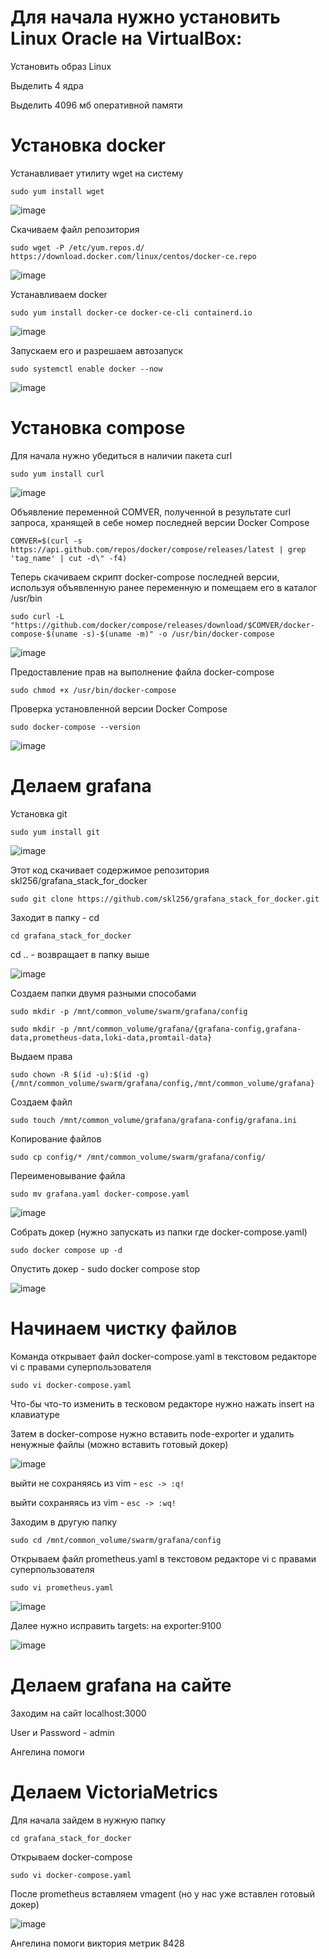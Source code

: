 # Для начала нужно установить Linux Oracle на VirtualBox:

Установить образ Linux

Выделить 4 ядра

Выделить 4096 мб оперативной памяти



# Установка docker

Устанавливает утилиту wget на систему

`sudo yum install wget`

![image](https://github.com/user-attachments/assets/a34c05c1-19c8-4333-b327-0e6ddbc7b1df)

Скачиваем файл репозитория

`sudo wget -P /etc/yum.repos.d/ https://download.docker.com/linux/centos/docker-ce.repo`

![image](https://github.com/user-attachments/assets/3f5bfcff-97c0-49af-b6d6-3d5a11b5a3d6)

Устанавливаем docker

`sudo yum install docker-ce docker-ce-cli containerd.io`

![image](https://github.com/user-attachments/assets/37e76d81-9ebd-4417-9955-c0484ce4d8a6)

Запускаем его и разрешаем автозапуск

`sudo systemctl enable docker --now`

![image](https://github.com/user-attachments/assets/9efa56ba-9f4d-426a-a400-cea2293f87dd)



# Установка compose

Для начала нужно убедиться в наличии пакета curl

`sudo yum install curl`

![image](https://github.com/user-attachments/assets/2620b22f-5a7c-42c7-9613-6f6dce4257f4)

Объявление переменной COMVER, полученной в результате curl запроса, хранящей в себе номер последней
версии Docker Compose

`COMVER=$(curl -s https://api.github.com/repos/docker/compose/releases/latest | grep 'tag_name' | cut -d\" -f4)`

Теперь скачиваем скрипт docker-compose последней версии, используя объявленную ранее переменную и помещаем его в каталог /usr/bin

`sudo curl -L "https://github.com/docker/compose/releases/download/$COMVER/docker-compose-$(uname -s)-$(uname -m)" -o /usr/bin/docker-compose`

![image](https://github.com/user-attachments/assets/7d9a1df5-eb78-43c2-b8e7-b6d5bf7b3b90)

Предоставление прав на выполнение файла docker-compose

`sudo chmod +x /usr/bin/docker-compose`

Проверка установленной версии Docker Compose

`sudo docker-compose --version`

![image](https://github.com/user-attachments/assets/656ec825-f6ff-468d-809e-872692753b91)



# Делаем grafana

Установка git

`sudo yum install git`

![image](https://github.com/user-attachments/assets/00fcf41a-e716-40ba-aa2e-2a1039c6dfc7)

Этот код скачивает содержимое репозитория skl256/grafana_stack_for_docker

`sudo git clone https://github.com/skl256/grafana_stack_for_docker.git`

Заходит в папку - cd

`cd grafana_stack_for_docker`

cd .. - возвращает в папку выше

![image](https://github.com/user-attachments/assets/d1b08726-15ef-4a93-85a1-839e7a71598f)

Cоздаем папки двумя разными способами

`sudo mkdir -p /mnt/common_volume/swarm/grafana/config`

`sudo mkdir -p /mnt/common_volume/grafana/{grafana-config,grafana-data,prometheus-data,loki-data,promtail-data}`

Выдаем права

`sudo chown -R $(id -u):$(id -g) {/mnt/common_volume/swarm/grafana/config,/mnt/common_volume/grafana}`

Создаем файл

`sudo touch /mnt/common_volume/grafana/grafana-config/grafana.ini`

Копирование файлов

`sudo cp config/* /mnt/common_volume/swarm/grafana/config/`

Переименовывание файла

`sudo mv grafana.yaml docker-compose.yaml`

![image](https://github.com/user-attachments/assets/9a0c45bc-c9dd-481e-aea2-31202e07d7fa)

Собрать докер (нужно запускать из папки где docker-compose.yaml)

`sudo docker compose up -d`

Опустить докер - sudo docker compose stop

![image](https://github.com/user-attachments/assets/92a51c5c-8e75-435c-a8e0-7250acc3b61a)



# Начинаем чистку файлов

Команда открывает файл docker-compose.yaml в текстовом редакторе vi с правами суперпользователя

`sudo vi docker-compose.yaml`

Что-бы что-то изменить в тесковом редакторе нужно нажать insert на клавиатуре

Затем в docker-compose нужно вставить node-exporter и удалить ненужные файлы (можно вставить готовый докер)

![image](https://github.com/user-attachments/assets/17111ed9-5e63-4973-8217-d18cbb1bec78)

выйти не сохраняясь из vim - `esc -> :q!`

выйти сохраняясь из vim - `esc -> :wq!`

Заходим в другую папку 

`sudo cd /mnt/common_volume/swarm/grafana/config`

Открываем файл prometheus.yaml в текстовом редакторе vi с правами суперпользователя

`sudo vi prometheus.yaml`

![image](https://github.com/user-attachments/assets/6ef091ef-4843-4e46-8709-c26fb83ad51a)

Далее нужно исправить targets: на exporter:9100

![image](https://github.com/user-attachments/assets/571e3003-dda1-4fa3-867c-9439e31e06d8)



# Делаем grafana на сайте

Заходим на сайт localhost:3000

User и Password - admin

Ангелина помоги 



# Делаем VictoriaMetrics

Для начала зайдем в нужную папку

`cd grafana_stack_for_docker`

Открываем docker-compose

`sudo vi docker-compose.yaml`

После prometheus вставляем vmagent (но у нас уже вставлен готовый докер)

![image](https://github.com/user-attachments/assets/dafc71d3-040c-43d8-84d4-36b568ecbaf8)

Ангелина помоги
виктория метрик 8428
